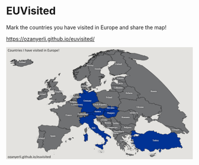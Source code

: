 # EUVisited

Mark the countries you have visited in Europe and share the map!

https://ozanyerli.github.io/euvisited/

![image](euvisited.png)
